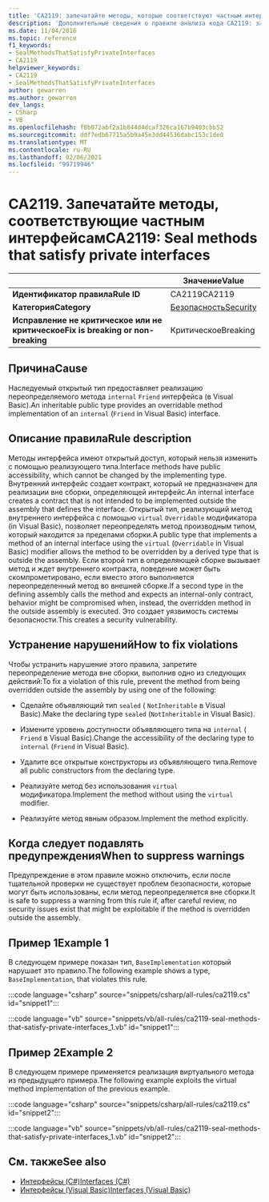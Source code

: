 ```yaml
---
title: 'CA2119: запечатайте методы, которые соответствуют частным интерфейсам (анализ кода)'
description: 'Дополнительные сведения о правиле анализа кода CA2119: запечатывание методов, которые соответствуют частным интерфейсам'
ms.date: 11/04/2016
ms.topic: reference
f1_keywords:
- SealMethodsThatSatisfyPrivateInterfaces
- CA2119
helpviewer_keywords:
- CA2119
- SealMethodsThatSatisfyPrivateInterfaces
author: gewarren
ms.author: gewarren
dev_langs:
- CSharp
- VB
ms.openlocfilehash: f8b072abf2a1b844d4dcaf326ca167b9403cbb52
ms.sourcegitcommit: ddf7edb67715a5b9a45e3dd44536dabc153c1de0
ms.translationtype: MT
ms.contentlocale: ru-RU
ms.lasthandoff: 02/06/2021
ms.locfileid: "99719946"
---
```

# <a name="ca2119-seal-methods-that-satisfy-private-interfaces"></a><span data-ttu-id="18fca-103">CA2119. Запечатайте методы, соответствующие частным интерфейсам</span><span class="sxs-lookup"><span data-stu-id="18fca-103">CA2119: Seal methods that satisfy private interfaces</span></span>

| | <span data-ttu-id="18fca-104">Значение</span><span class="sxs-lookup"><span data-stu-id="18fca-104">Value</span></span> |
|-|-|
| <span data-ttu-id="18fca-105">**Идентификатор правила**</span><span class="sxs-lookup"><span data-stu-id="18fca-105">**Rule ID**</span></span> |<span data-ttu-id="18fca-106">CA2119</span><span class="sxs-lookup"><span data-stu-id="18fca-106">CA2119</span></span>|
| <span data-ttu-id="18fca-107">**Категория**</span><span class="sxs-lookup"><span data-stu-id="18fca-107">**Category**</span></span> |[<span data-ttu-id="18fca-108">Безопасность</span><span class="sxs-lookup"><span data-stu-id="18fca-108">Security</span></span>](security-warnings.md)|
| <span data-ttu-id="18fca-109">**Исправление не критическое или не критическое**</span><span class="sxs-lookup"><span data-stu-id="18fca-109">**Fix is breaking or non-breaking**</span></span> |<span data-ttu-id="18fca-110">Критическое</span><span class="sxs-lookup"><span data-stu-id="18fca-110">Breaking</span></span>|

## <a name="cause"></a><span data-ttu-id="18fca-111">Причина</span><span class="sxs-lookup"><span data-stu-id="18fca-111">Cause</span></span>

<span data-ttu-id="18fca-112">Наследуемый открытый тип предоставляет реализацию переопределяемого метода `internal` `Friend` интерфейса (в Visual Basic).</span><span class="sxs-lookup"><span data-stu-id="18fca-112">An inheritable public type provides an overridable method implementation of an `internal` (`Friend` in Visual Basic) interface.</span></span>

## <a name="rule-description"></a><span data-ttu-id="18fca-113">Описание правила</span><span class="sxs-lookup"><span data-stu-id="18fca-113">Rule description</span></span>

<span data-ttu-id="18fca-114">Методы интерфейса имеют открытый доступ, который нельзя изменить с помощью реализующего типа.</span><span class="sxs-lookup"><span data-stu-id="18fca-114">Interface methods have public accessibility, which cannot be changed by the implementing type.</span></span> <span data-ttu-id="18fca-115">Внутренний интерфейс создает контракт, который не предназначен для реализации вне сборки, определяющей интерфейс.</span><span class="sxs-lookup"><span data-stu-id="18fca-115">An internal interface creates a contract that is not intended to be implemented outside the assembly that defines the interface.</span></span> <span data-ttu-id="18fca-116">Открытый тип, реализующий метод внутреннего интерфейса с помощью `virtual` `Overridable` модификатора (in Visual Basic), позволяет переопределять метод производным типом, который находится за пределами сборки.</span><span class="sxs-lookup"><span data-stu-id="18fca-116">A public type that implements a method of an internal interface using the `virtual` (`Overridable` in Visual Basic) modifier allows the method to be overridden by a derived type that is outside the assembly.</span></span> <span data-ttu-id="18fca-117">Если второй тип в определяющей сборке вызывает метод и ждет внутреннего контракта, поведение может быть скомпрометировано, если вместо этого выполняется переопределенный метод во внешней сборке.</span><span class="sxs-lookup"><span data-stu-id="18fca-117">If a second type in the defining assembly calls the method and expects an internal-only contract, behavior might be compromised when, instead, the overridden method in the outside assembly is executed.</span></span> <span data-ttu-id="18fca-118">Это создает уязвимость системы безопасности.</span><span class="sxs-lookup"><span data-stu-id="18fca-118">This creates a security vulnerability.</span></span>

## <a name="how-to-fix-violations"></a><span data-ttu-id="18fca-119">Устранение нарушений</span><span class="sxs-lookup"><span data-stu-id="18fca-119">How to fix violations</span></span>

<span data-ttu-id="18fca-120">Чтобы устранить нарушение этого правила, запретите переопределение метода вне сборки, выполнив одно из следующих действий:</span><span class="sxs-lookup"><span data-stu-id="18fca-120">To fix a violation of this rule, prevent the method from being overridden outside the assembly by using one of the following:</span></span>

- <span data-ttu-id="18fca-121">Сделайте объявляющий тип `sealed` ( `NotInheritable` в Visual Basic).</span><span class="sxs-lookup"><span data-stu-id="18fca-121">Make the declaring type `sealed` (`NotInheritable` in Visual Basic).</span></span>

- <span data-ttu-id="18fca-122">Измените уровень доступности объявляющего типа на `internal` ( `Friend` в Visual Basic).</span><span class="sxs-lookup"><span data-stu-id="18fca-122">Change the accessibility of the declaring type to `internal` (`Friend` in Visual Basic).</span></span>

- <span data-ttu-id="18fca-123">Удалите все открытые конструкторы из объявляющего типа.</span><span class="sxs-lookup"><span data-stu-id="18fca-123">Remove all public constructors from the declaring type.</span></span>

- <span data-ttu-id="18fca-124">Реализуйте метод без использования `virtual` модификатора.</span><span class="sxs-lookup"><span data-stu-id="18fca-124">Implement the method without using the `virtual` modifier.</span></span>

- <span data-ttu-id="18fca-125">Реализуйте метод явным образом.</span><span class="sxs-lookup"><span data-stu-id="18fca-125">Implement the method explicitly.</span></span>

## <a name="when-to-suppress-warnings"></a><span data-ttu-id="18fca-126">Когда следует подавлять предупреждения</span><span class="sxs-lookup"><span data-stu-id="18fca-126">When to suppress warnings</span></span>

<span data-ttu-id="18fca-127">Предупреждение в этом правиле можно отключить, если после тщательной проверки не существует проблем безопасности, которые могут быть использованы, если метод переопределяется вне сборки.</span><span class="sxs-lookup"><span data-stu-id="18fca-127">It is safe to suppress a warning from this rule if, after careful review, no security issues exist that might be exploitable if the method is overridden outside the assembly.</span></span>

## <a name="example-1"></a><span data-ttu-id="18fca-128">Пример 1</span><span class="sxs-lookup"><span data-stu-id="18fca-128">Example 1</span></span>

<span data-ttu-id="18fca-129">В следующем примере показан тип, `BaseImplementation` который нарушает это правило.</span><span class="sxs-lookup"><span data-stu-id="18fca-129">The following example shows a type, `BaseImplementation`, that violates this rule.</span></span>

:::code language="csharp" source="snippets/csharp/all-rules/ca2119.cs" id="snippet1":::

:::code language="vb" source="snippets/vb/all-rules/ca2119-seal-methods-that-satisfy-private-interfaces_1.vb" id="snippet1":::

## <a name="example-2"></a><span data-ttu-id="18fca-130">Пример 2</span><span class="sxs-lookup"><span data-stu-id="18fca-130">Example 2</span></span>

<span data-ttu-id="18fca-131">В следующем примере применяется реализация виртуального метода из предыдущего примера.</span><span class="sxs-lookup"><span data-stu-id="18fca-131">The following example exploits the virtual method implementation of the previous example.</span></span>

:::code language="csharp" source="snippets/csharp/all-rules/ca2119.cs" id="snippet2":::

:::code language="vb" source="snippets/vb/all-rules/ca2119-seal-methods-that-satisfy-private-interfaces_1.vb" id="snippet2":::

## <a name="see-also"></a><span data-ttu-id="18fca-132">См. также</span><span class="sxs-lookup"><span data-stu-id="18fca-132">See also</span></span>

- [<span data-ttu-id="18fca-133">Интерфейсы (C#)</span><span class="sxs-lookup"><span data-stu-id="18fca-133">Interfaces (C#)</span></span>](../../../csharp/programming-guide/interfaces/index.md)
- [<span data-ttu-id="18fca-134">Интерфейсы (Visual Basic)</span><span class="sxs-lookup"><span data-stu-id="18fca-134">Interfaces (Visual Basic)</span></span>](../../../visual-basic/programming-guide/language-features/interfaces/index.md)
